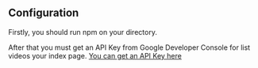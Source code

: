 ## Configuration
Firstly, you should run npm on your directory.

After that you must get an API Key from Google Developer Console for list videos your index page. 
[You can get an API Key here](https://developers.google.com/)

